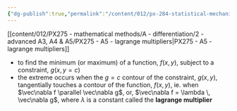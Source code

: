 ```yaml
---
{"dg-publish":true,"permalink":"/content/012/px-284-statistical-mechanics/f-connection-between-thermodynamics-and-statistical-mechanics/px-284-f2b-aside-on-lagrange-multipliers/","noteIcon":"1","created":"2024-12-05T15:25:20.046+00:00","updated":"2024-12-05T15:34:29.224+00:00"}
---
```


[[content/012/PX275 - mathematical methods/A - differentiation/2 - advanced A3, A4 & A5/PX275 - A5 - lagrange multipliers\|PX275 - A5 - lagrange multipliers]]

- to find the minimum (or maximum) of a function, $f(x,y)$, subject to a constraint, $g(x,y = c)$
- the extreme occurs when the $g=c$ contour of the constraint, $g(x,y)$, tangentially touches a contour of the function, $f(x,y)$, ie. when $\vec\nabla f \parallel \vec\nabla g$, or, $\vec\nabla f = \lambda \, \vec\nabla g$, where $\lambda$ is a constant called the **lagrange multiplier**

